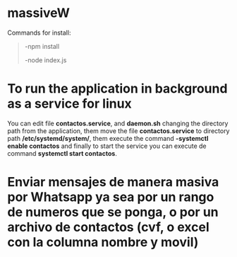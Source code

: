 # massiveW
Commands for install:

>-npm install
>
>-node index.js
 
# To run the application in background as a service for linux
>
You can edit file **contactos.service**, and **daemon.sh** changing the directory path from the application, them move the file **contactos.service** 
to directory path **/etc/systemd/system/**, them execute the command  **-systemctl enable contactos** and finally to start the service you can execute de command **systemctl start contactos**.

# Enviar mensajes de manera masiva por Whatsapp ya sea por un rango de numeros que se ponga, o por un archivo de contactos (cvf, o excel con la columna nombre y movil)
